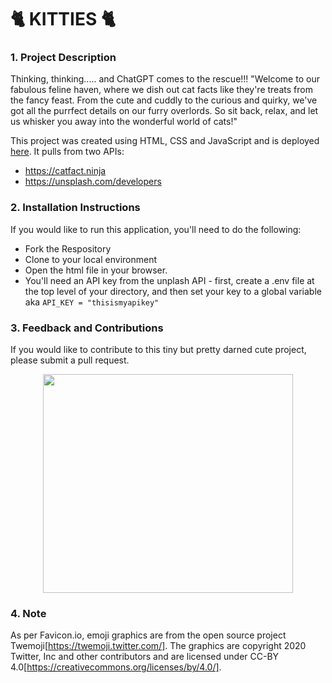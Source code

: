 # 🐈 KITTIES 🐈

### 1. Project Description

Thinking, thinking..... and ChatGPT comes to the rescue!!!
"Welcome to our fabulous feline haven, where we dish out cat facts like they're treats from the fancy feast. From the cute and cuddly to the curious and quirky, we've got all the purrfect details on our furry overlords. So sit back, relax, and let us whisker you away into the wonderful world of cats!"

This project was created using HTML, CSS and JavaScript and is deployed [here](https://just-the-cat-facts.netlify.app/). It pulls from two APIs:

* https://catfact.ninja
* https://unsplash.com/developers


### 2. Installation Instructions

If you would like to run this application, you'll need to do the following:

* Fork the Respository
* Clone to your local environment
* Open the html file in your browser.
* You'll need an API key from the unplash API - first, create a .env file at the top level of your directory, and then set your key to a global variable aka `API_KEY = "thisismyapikey"`

### 3. Feedback and Contributions

If you would like to contribute to this tiny but pretty darned cute project, please submit a pull request. 
<p align="center">
  <img src="assets/screenshot.png" width="400" height="350">
</p>

### 4. Note

As per Favicon.io, emoji graphics are from the open source project Twemoji[https://twemoji.twitter.com/]. The graphics are copyright 2020 Twitter, Inc and other contributors and are licensed under CC-BY 4.0[https://creativecommons.org/licenses/by/4.0/]. 


